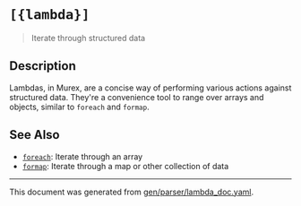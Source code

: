 # `[{lambda}]`

> Iterate through structured data

## Description

Lambdas, in Murex, are a concise way of performing various actions against
structured data. They're a convenience tool to range over arrays and objects,
similar to `foreach` and `formap`.



## See Also

* [`foreach`](../commands/foreach.md):
  Iterate through an array
* [`formap`](../commands/formap.md):
  Iterate through a map or other collection of data

<hr/>

This document was generated from [gen/parser/lambda_doc.yaml](https://github.com/lmorg/murex/blob/master/gen/parser/lambda_doc.yaml).